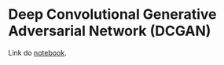 # Deep Convolutional Generative Adversarial Network (DCGAN)

Link do [notebook](https://colab.research.google.com/drive/1TKgf2Vp4X3ab-7bNBhYz4dgP5G1d-cWp#scrollTo=aVkHcyWYBtQh).
